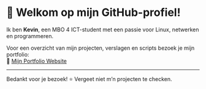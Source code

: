 # 👋 Welkom op mijn GitHub-profiel!

Ik ben **Kevin**, een MBO 4 ICT-student met een passie voor Linux, netwerken en programmeren.

Voor een overzicht van mijn projecten, verslagen en scripts bezoek je mijn portfolio:  
🔗 [Mijn Portfolio Website](https://kevinbog.github.io/portfolio/)

---

Bedankt voor je bezoek! ⭐ Vergeet niet m’n projecten te checken.
